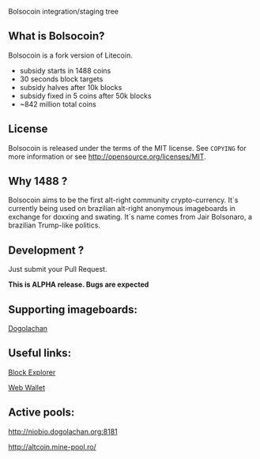 Bolsocoin integration/staging tree

What is Bolsocoin?
----------------

Bolsocoin is a fork version of Litecoin.
 - subsidy starts in 1488 coins
 - 30 seconds block targets
 - subsidy halves after 10k blocks 
 - subsidy fixed in 5 coins after 50k blocks
 - ~842 million total coins

License
-------

Bolsocoin is released under the terms of the MIT license. See `COPYING` for more
information or see http://opensource.org/licenses/MIT.

Why 1488 ?
-------------------

Bolsocoin aims to be the first alt-right community crypto-currency. 
It´s currently being used on brazilian alt-right anonymous imageboards in exchange for doxxing and swating.
It´s name comes from Jair Bolsonaro, a brazilian Trump-like politics.

Development ?
------------------

Just submit your Pull Request. 

**This is ALPHA release. Bugs are expected**

Supporting imageboards:
------------------

[Dogolachan](https://dogolachan.org/b/)

Useful links:
------------------
[Block Explorer](http://niobio.dogolachan.org:3001)

[Web Wallet](http://niobio.dogolachan.org)

Active pools:
------------------
http://niobio.dogolachan.org:8181

http://altcoin.mine-pool.ro/
